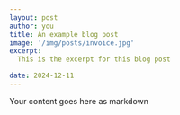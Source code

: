```yaml
---
layout: post
author: you
title: An example blog post
image: '/img/posts/invoice.jpg'
excerpt: 
  This is the excerpt for this blog post

date: 2024-12-11
---
```


Your content goes here as markdown
